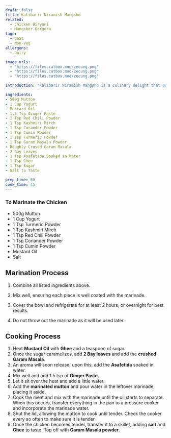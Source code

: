 ```yaml
---
draft: false
title: Kalibarir Niramish Mangsho
related:
  - Chicken Biryani
  - Mangsher Gorgora
tags:
  - Goat
  - Non-Veg
allergens:
  - Dairy

image_urls:
  - "https://files.catbox.moe/zecung.png"
  - "https://files.catbox.moe/zecung.png"
  - "https://files.catbox.moe/zecung.png"

introduction: "Kalibarir Niramish Mangsho is a culinary delight that pays homage to Bengali non-vegetarian cuisine. This traditional dish skillfully captures the essence of Bengali flavors. Featuring a medley of aromatic spices and carefully selected plant-based ingredients, the dish offers a rich and hearty experience reminiscent of the classic meat-based Mangsho. Its tender textures and robust taste showcase the artistry of Bengali cooking, enticing both vegetarians and non-vegetarians alike to savor its unique blend of tastes and cultural heritage. Kalibarir Niramish Mangsho is a testament to the culinary innovation that celebrates tradition while embracing the diversity of dietary preferences."

ingredients:
- 500g Mutton
- 1 Cup Yogurt
- Mustard Oil
- 1.5 Tsp Ginger Paste
- 1 Tsp Red Chili Powder
- 1 Tsp Kashmiri Mirch
- 1 Tsp Corander Powder
- 1 Tsp Cumin Powder
- 1 Tsp Turmeric Powder
- 1 Tsp Garam Masala Powder
- Roughly Crused Garam Masala
- 2 Bay Leaves
- 1 Tsp Asafetida Soaked in Water
- 1 Tsp Ghee
- 1 Tsp Sugar
- Salt to Taste

prep_time: 60
cook_time: 45
---
```


### To Marinate the Chicken
- 500g Mutton
- 1 Cup Yogurt
- 1 Tsp Turmeric Powder
- 1 Tsp Kashmiri Mirch
- 1 Tsp Red Chili Powder
- 1 Tsp Coriander Powder
- 1 Tsp Cumin Powder
- Mustard Oil
- Salt
## Marination Process

1. Combine all listed ingredients above.

2. Mix well, ensuring each piece is well coated with the marinade.

3. Cover the bowl and refrigerate for at least 2 hours, or overnight for best results. 
4. Do not throw out the marinade as it will be used later.
## Cooking Process

1. Heat **Mustard Oil** with **Ghee** and a teaspoon of sugar.
2. Once the sugar caramelizes, add **2 Bay leaves** and add the **crushed Garam Masala**.
3. An aroma will soon release; upon this, add the **Asafetida** soaked in water.
4. Mix well and add 1.5 tsp of **Ginger Paste**.
5. Let it sit over the heat and add a little water.
6. Add the **marinated mutton** and pour water in the leftover marinade, placing it aside.
7. Cook the meat and mix with the marinade until the oil starts to separate. When this occurs, transfer everything in the pan to a pressure cooker and incorporate the marinade water.
8. Shut the lid, allowing the mutton to cook until tender. Check the cooker every so often to make sure it is tender
9. Once the chicken becomes tender, transfer it to a skillet, adding **salt** and **Ghee** to taste. Top off with **Garam Masala powder**.